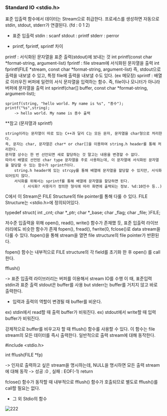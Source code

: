
### Standard IO  <stdio.h>

표준 입출력 함수에서 데이터는 Stream으로 취급한다.
프로세스를 생성하면 자동으로 stdin, stdout, stderr가 연결된다. (fd : 0 1 2)

- 표준 입출력 
	stdin  : scanf
	stdout : printf
	stderr : perror

- printf, fprintf, sprintf 차이

printf  : 서식화된 문자열을 표준 출력(stdout)에 보내는 것 
	int printf(const char *format-string, argument-list)
fprintf : file stream에 서식화된 문자열을 출력 
	int fprintf(FILE *stream, const char *format-string, argument-list)
		즉, stdout으로 출력을 내보낼 수 있고, 특정 file에 출력을 내보낼 수도 있다. (ex 메모장)
sprintf : 배열로 이러우진 버퍼에 일련의 서식 문자열을 입력하는 함수. 즉, file이나 모니터가 아니라 버퍼에 문자열을 출력
	int sprintf(char[] buffer, const char *format-string, argument-list);

	sprintf(string, "hello world. My name is %s", "종수");
	printf("%s",string);
		-> hello world. My name is 종수 출력 
			

**참고 (문자열과 sprintf)

	string이라는 문자열이 따로 있는 C++과 달리 C는 모든 문자, 문자열을 char형으로 처리한다.
	즉, 문자는 char, 문자열은 char* or char[]을 이용하여 string.h header를 통해 처리한다.
	문자열 상수는 한 번 선언되면 새로 할당하는 것 말고는 내용을 변경할 수 없다.
	따라서 배열로 선언된 char type 문자열을 주로 사용하는데, 이 문자열에 서식화된 문자열을 할당할 수 있는 함수가 sprintf이다.
		string.h header에 있는 strcpy를 통해 배열에 문자열을 할당할 수 있지만, 서식화되어있지 않다.
		서식화를 위해서는 sprintf를 통해 배열에 문자열을 할당하면 된다.
			( 서식화? 사용자가 정의한 형식에 따라 화면에 출력되는 정보. %d:10진수 등..)

C에서 이 Stream은 FILE Structure의 file pointer를 통해 다룰 수 있다.
FILE Structure는 <stdio.h>에 정의되어있다.

typedef struct{
	int _cnt;
	char *_ptr;
	char *_base;
	char _flag;
	char _file;
}FILE;

저수준 입출력을 위해 open(), read(), write() 함수가 존재했 듯, 표준 입출력 라이브러리에도 비슷한 함수가 존재
fopen(), fread(), fwrite(0, fclose()로 data stream을 다룰 수 있다.
fopen()을 통해 stream을 열면 file structure의 file pointer가 반환된다.

fopen() 함수는 내부적으로 FILE structure의 각 field를 초기화 한 후 open() 를 call한다.

fflush() 

-> 표준 입출력 라이브러리는 버퍼를 이용해서 stream IO를 수행 
이 때, 표준입력 stdin과 표준 출력 stdout은 buffer를 사용 but stderr는 buffer를 거치지 않고 바로 출력한다.

- 입력과 출력의 역할이 변경될 때 buffer를 비운다. 

ex) stdin에서 read할 때 출력 buffer가 비워진다.
ex) stdout에서 write할 때 입력 buffer가 비워진다.

강제적으로 buffer를 비우고자 할 때 fflush() 함수를 사용할 수 있다.
이 함수는 file stream의 모든 데이터를 즉시 출력한다. 일반적으로 출력 stream에 대해 동작한다.

#include <stdio.h>

int fflush(FILE *fp) 

-> 인자로 출력하고 싶은 stream을 명시하는데, NULL을 명시하면 모든 출력 stream에 대해 동작
	-> 성공 :0 , 실패 : EOF(-1) return 

fclose() 함수가 동작할 때 내부적으로 fflush() 함수가 호출되므로 별도로 fflush()를 call할 필요는 없다. 


- 그 외 Stdio의 함수 

![222](https://user-images.githubusercontent.com/59076451/126884992-ed5fe3b3-dc40-4bdc-be33-9b73659a947e.jpg)




